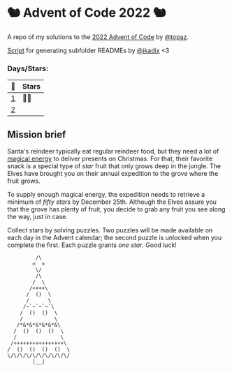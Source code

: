 # 🐿️ Advent of Code 2022 🐿️ 
A repo of my solutions to the [2022 Advent of Code](https://adventofcode.com/2022/) by [@topaz](https://github.com/topaz).

[Script](getDayInformation.js) for generating subfolder READMEs by [@ikadix](https://github.com/ikadix) <3


### Days/Stars:
|📅          |Stars|
|------------|-----|
| [1](day1) | 🌟🌟 |
| [2](day2) |  |


## Mission brief
<article class="day-desc"><p>Santa's reindeer typically eat regular reindeer food, but they need a lot of <a href="/2018/day/25">magical energy</a> to deliver presents on Christmas. For that, their favorite snack is a special type of <em class="star">star</em> fruit that only grows deep in the jungle. The Elves have brought you on their annual expedition to the grove where the fruit grows.</p>
<p>To supply enough magical energy, the expedition needs to retrieve a minimum of <em class="star">fifty stars</em> by December 25th. Although the Elves assure you that the grove has plenty of fruit, you decide to grab any fruit you see along the way, just in case.</p>
<p>Collect stars by solving puzzles.  Two puzzles will be made available on each day in the Advent calendar; the second puzzle is unlocked when you complete the first.  Each puzzle grants <em class="star">one star</em>. Good luck!</p>
</article>


             /\
            <  >
             \/
             /\
            /  \
           /++++\
          /  ()  \
          /      \
         /~`~`~`~`\
        /  ()  ()  \
        /          \
       /*&*&*&*&*&*&\
      /  ()  ()  ()  \
      /              \
     /++++++++++++++++\
    /  ()  ()  ()  ()  \
    \/\/\/\/\/\/\/\/\/\/
            |__|